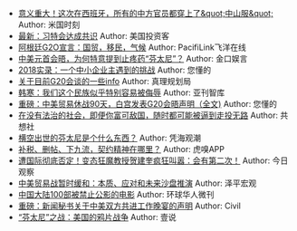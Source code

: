 - [意义重大！这次在西班牙，所有的中方官员都穿上了&amp;quot;中山服&amp;quot;](http://wechatscope.jmsc.hku.hk:8000/html?fn=gh_0c916a43c801_2018-12-02_2655613163_0qCxRayMDp.y.tar.gz)
Author: 米国时刻
- [最新：习特会达成共识](http://wechatscope.jmsc.hku.hk:8000/html?fn=gh_a9b0d2968ce0_2018-12-02_2652088410_0PNRQsE7jU.y.tar.gz)
Author: 美国投资客
- [阿根廷G2O宣言：国贸，移民，气候](http://wechatscope.jmsc.hku.hk:8000/html?fn=gh_dc8500aa383e_2018-12-02_2247489820_zRx1hpe7Av.y.tar.gz)
Author: PacifiLink飞洋在线
- [中美元首会晤，为何特意提到止疼药“芬太尼”？](http://wechatscope.jmsc.hku.hk:8000/html?fn=gh_33ab036cc3f9_2018-12-02_2658985715_F6CiLtRrY2.y.tar.gz)
Author: 金口娱言
- [2018实录：一个中小企业主遇到的挑战](http://wechatscope.jmsc.hku.hk:8000/html?fn=gh_8f7ba5d0b6e2_2018-12-02_2655327455_n2gUbf0C8i.y.tar.gz)
Author: 您懂的
- [关于目前G20会谈的一些info](http://wechatscope.jmsc.hku.hk:8000/html?fn=gh_93523c0a552d_2018-12-02_2247484429_jW0HyCYnsO.y.tar.gz)
Author: 真理规划局
- [韩寒：我们这个民族似乎特别容易被侮辱](http://wechatscope.jmsc.hku.hk:8000/html?fn=gh_07086c2f05e6_2018-12-02_2247487925_E4o9dw01QX.y.tar.gz)
Author: 亚刊智库
- [重磅：中美贸易休战90天，白宫发表G20会晤声明（全文)](http://wechatscope.jmsc.hku.hk:8000/html?fn=gh_8f7ba5d0b6e2_2018-12-02_2655327455_3cq2hGkEwz.y.tar.gz)
Author: 您懂的
- [在没有法治的社会，即便你富可敌国，随时都可能被逼到走投无路](http://wechatscope.jmsc.hku.hk:8000/html?fn=gh_a766e9128fb5_2018-12-02_2247483954_6zceHlQ4Vi.y.tar.gz)
Author: 共想社
- [横空出世的芬太尼是个什么东西？](http://wechatscope.jmsc.hku.hk:8000/html?fn=gh_64d33b6433e2_2018-12-02_2652787410_0bA73zHyEX.y.tar.gz)
Author: 凭海观潮
- [补税、删帖、下九流，契约精神在哪里？](http://wechatscope.jmsc.hku.hk:8000/html?fn=wxid_7620846208112_2018-12-02_2655552339_cPGYQZ701n.y.tar.gz)
Author: 虎嗅APP
- [遭国际彻底否定！变态狂魔教授贺建奎疯狂叫嚣：会有第二次！](http://wechatscope.jmsc.hku.hk:8000/html?fn=gh_741afabd0abe_2018-12-02_2676485521_bjJoFdY2fn.y.tar.gz)
Author: 今日观察
- [中美贸易战暂时缓和：本质、应对和未来沙盘推演](http://wechatscope.jmsc.hku.hk:8000/html?fn=gh_55444ada89cc_2018-12-02_2652679056_fYEjaK1XW4.y.tar.gz)
Author: 泽平宏观
- [中国大陆100部被禁止公影的电影](http://wechatscope.jmsc.hku.hk:8000/html?fn=gh_0e52cf0e55c4_2018-12-02_2247488856_fc1QXnLO9k.y.tar.gz)
Author: 环球华人微刊
- [重磅：新闻秘书关于中美双方共进工作晚宴的声明](http://wechatscope.jmsc.hku.hk:8000/html?fn=gh_0393f2a8691f_2018-12-02_2663486840_gFaN80wBHX.y.tar.gz)
Author: Civil
- [“芬太尼”之战：美国的鸦片战争](http://wechatscope.jmsc.hku.hk:8000/html?fn=gh_cfb8715ea4f8_2018-12-02_2649720959_DWNRf8LTCb.y.tar.gz)
Author: 壹说
